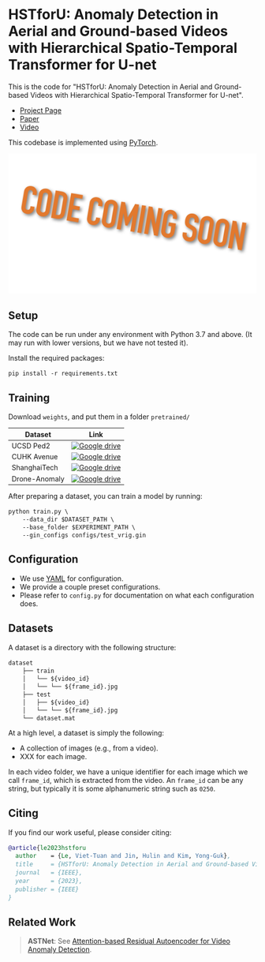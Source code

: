 # HSTforU: Anomaly Detection in Aerial and Ground-based Videos with Hierarchical Spatio-Temporal Transformer for U-net
This is the code for "HSTforU: Anomaly Detection in Aerial and Ground-based Videos with Hierarchical Spatio-Temporal Transformer for U-net".

 * [Project Page](https://vt-le.github.io/HSTforU)
 * [Paper](https://arxiv.org)
 * [Video](https://youtu.be/s5wmFbDnBCI)
 
This codebase is implemented using [PyTorch](https://pytorch.org/).

![Code coming soon](static/images/code_coming_soon.png "Code coming soon")

## Setup
The code can be run under any environment with Python 3.7 and above.
(It may run with lower versions, but we have not tested it).

Install the required packages:

    pip install -r requirements.txt
  

## Training

Download `weights`, and put them in a folder `pretrained/`

| Dataset | Link                                                                                   |
|--|----------------------------------------------------------------------------------------|
| UCSD Ped2 | [![Google drive](https://colab.research.google.com/assets/colab-badge.svg)](https://)  |
| CUHK Avenue | [![Google drive](https://colab.research.google.com/assets/colab-badge.svg)](https://) |
| ShanghaiTech | [![Google drive](https://colab.research.google.com/assets/colab-badge.svg)](https://) |
| Drone-Anomaly | [![Google drive](https://colab.research.google.com/assets/colab-badge.svg)](https://) |
 

After preparing a dataset, you can train a model by running:
    
    python train.py \
        --data_dir $DATASET_PATH \
        --base_folder $EXPERIMENT_PATH \
        --gin_configs configs/test_vrig.gin
 

## Configuration
 * We use [YAML](https://yaml.org/) for configuration.
 * We provide a couple preset configurations.
 * Please refer to `config.py` for documentation on what each configuration does.

 
## Datasets
A dataset is a directory with the following structure:

    dataset
        ├── train
        │   └── ${video_id}
        │   └── └── ${frame_id}.jpg
        ├── test
        │   ├── ${video_id}
        │   └── └── ${frame_id}.jpg
        └── dataset.mat

At a high level, a dataset is simply the following:
 * A collection of images (e.g., from a video).
 * XXX for each image.
 
In each video folder, we have a unique identifier for each image which we call `frame_id`, which is extracted from the 
video. An `frame_id` can be any string, but typically it is some alphanumeric string such as `0250`.


## Citing
If you find our work useful, please consider citing:
```BibTeX
@article{le2023hstforu
  author    = {Le, Viet-Tuan and Jin, Hulin and Kim, Yong-Guk},
  title     = {HSTforU: Anomaly Detection in Aerial and Ground-based Videos with Hierarchical Spatio-Temporal Transformer for U-net},
  journal   = {IEEE},
  year      = {2023},
  publisher = {IEEE}
}
```

## Related Work
> **ASTNet**: See [Attention-based Residual Autoencoder for Video Anomaly Detection](https://vt-le.github.io/astnet/).